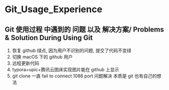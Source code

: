 # Git_Usage_Experience

## Git 使用过程 中遇到的 问题 以及 解决方案/ Problems &amp; Solution During Using Git

1. 恢复 github 绿点, 因为用户不识别的问题, 提交了代码不变绿
2. 切换 macOS 下的 github 用户
3. 远程更新代码
4. typora+upic+腾讯云图床实现图片能在 github 上显示
5. git clone 一直 fail to connect 1086 port 问题解决 本质是 git 也有自己的想法
